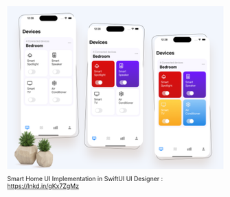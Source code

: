 <p align="center">
  <img width="700" align="center" src="https://github.com/kambizvb6/SmartHome/blob/main/Smart-Device.png"/>
</p>

Smart Home UI Implementation in SwiftUI
UI Designer : https://lnkd.in/gKx7ZgMz
